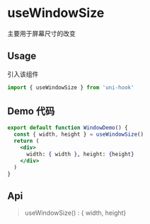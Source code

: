 # useWindowSize

主要用于屏幕尺寸的改变

## Usage

引入该组件

```jsx
import { useWindowSize } from 'uni-hook'
```

## Demo 代码

```jsx
export default function WindowDemo() {
  const { width, height } = useWindowSize()
  return (
    <div>
      width: { width }, height: {height}
    </div>
  )
}
```

## Api

> useWindowSize() : { width, height}